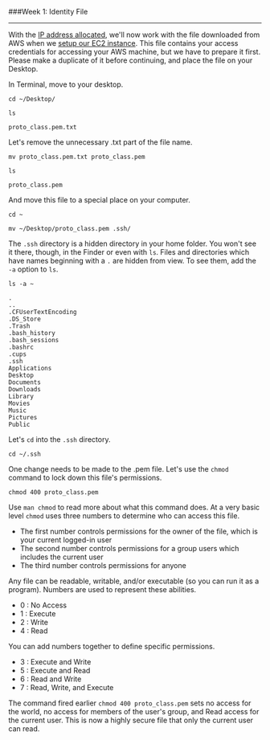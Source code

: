 ###Week 1: Identity File

-----

With the [IP address allocated](assignip.md), we'll now work with the file downloaded from AWS when we [setup our EC2 instance](server.md). This file contains your access credentials for accessing your AWS machine, but we have to prepare it first. Please make a duplicate of it before continuing, and place the file on your Desktop.

In Terminal, move to your desktop.

`cd ~/Desktop/`

`ls`

`proto_class.pem.txt`

Let's remove the unnecessary .txt part of the file name.

`mv proto_class.pem.txt proto_class.pem`

`ls`

`proto_class.pem`

And move this file to a special place on your computer.

`cd ~`

`mv ~/Desktop/proto_class.pem .ssh/`

The `.ssh` directory is a hidden directory in your home folder. You won't see it there, though, in the Finder or even with `ls`. Files and directories which have names beginning with a `.` are hidden from view. To see them, add the `-a` option to `ls`.

`ls -a ~`

```
.			              			
..			            		
.CFUserTextEncoding	      		
.DS_Store		        			
.Trash						  
.bash_history					
.bash_sessions					
.bashrc					    
.cups										
.ssh			
Applications
Desktop
Documents
Downloads
Library
Movies
Music
Pictures
Public
```

Let's `cd` into the `.ssh` directory.

`cd ~/.ssh`

One change needs to be made to the .pem file. Let's use the `chmod` command to lock down this file's permissions.

`chmod 400 proto_class.pem`

Use `man chmod` to read more about what this command does. At a very basic level `chmod` uses three numbers to determine who can access this file. 

- The first number controls permissions for the owner of the file, which is your current logged-in user
- The second number controls permissions for a group users which includes the current user
- The third number controls permissions for anyone

Any file can be readable, writable, and/or executable (so you can run it as a program). Numbers are used to represent these abilities.

- 0 : No Access
- 1 : Execute 
- 2 : Write
- 4 : Read

You can add numbers together to define specific permissions.

- 3 : Execute and Write
- 5 : Execute and Read
- 6 : Read and Write
- 7 : Read, Write, and Execute


The command fired earlier `chmod 400 proto_class.pem` sets no access for the world, no access for members of the user's group, and Read access for the current user. This is now a highly secure file that only the current user can read.
